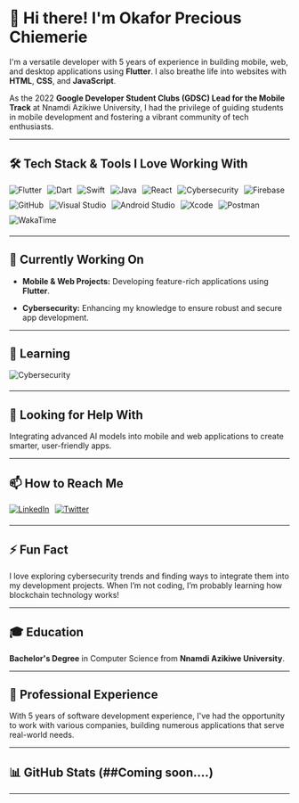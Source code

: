 # 👋 Hi there! I'm **Okafor Precious Chiemerie**

I'm a versatile developer with 5 years of experience in building mobile, web, and desktop applications using **Flutter**. I also breathe life into websites with **HTML**, **CSS**, and **JavaScript**.

As the 2022 **Google Developer Student Clubs (GDSC) Lead for the Mobile Track** at Nnamdi Azikiwe University, I had the privilege of guiding students in mobile development and fostering a vibrant community of tech enthusiasts.

---

## 🛠️ Tech Stack & Tools I Love Working With

<div style="display: flex; flex-wrap: wrap; gap: 10px; margin-bottom: 20px;">
    <img src="https://img.shields.io/badge/flutter-%2302569B.svg?style=for-the-badge&logo=flutter&logoColor=white" alt="Flutter"/> 
    <img src="https://img.shields.io/badge/dart-%230175C2.svg?style=for-the-badge&logo=dart&logoColor=white" alt="Dart"/> 
    <img src="https://img.shields.io/badge/swift-%23FA7343.svg?style=for-the-badge&logo=swift&logoColor=white" alt="Swift"/> 
    <img src="https://img.shields.io/badge/java-%23ED8B00.svg?style=for-the-badge&logo=java&logoColor=white" alt="Java"/> 
    <img src="https://img.shields.io/badge/react-%2320232a.svg?style=for-the-badge&logo=react&logoColor=%2361DAFB" alt="React"/> 
    <img src="https://img.shields.io/badge/cybersecurity-%2343853D.svg?style=for-the-badge&logo=cybersecurity&logoColor=white" alt="Cybersecurity"/> 
    <img src="https://img.shields.io/badge/firebase-%23FFCA28.svg?style=for-the-badge&logo=firebase&logoColor=black" alt="Firebase"/>
    <img src="https://img.shields.io/badge/github-%2312100E.svg?style=for-the-badge&logo=github&logoColor=white" alt="GitHub"/>
    <img src="https://img.shields.io/badge/Visual%20Studio-%235C2D91.svg?style=for-the-badge&logo=visual-studio&logoColor=white" alt="Visual Studio"/>
    <img src="https://img.shields.io/badge/android%20studio-%233DDC84.svg?style=for-the-badge&logo=android%20studio&logoColor=white" alt="Android Studio"/>
    <img src="https://img.shields.io/badge/xcode-%231573FF.svg?style=for-the-badge&logo=xcode&logoColor=white" alt="Xcode"/>
    <img src="https://img.shields.io/badge/postman-%23FF6C37.svg?style=for-the-badge&logo=postman&logoColor=white" alt="Postman"/>
    <img src="https://img.shields.io/badge/wakatime-%23003A42.svg?style=for-the-badge&logo=wakatime&logoColor=white" alt="WakaTime"/>
</div>

---

## 🔭 Currently Working On

- **Mobile & Web Projects:** Developing feature-rich applications using **Flutter**.

- **Cybersecurity:** Enhancing my knowledge to ensure robust and secure app development.

---

## 🌱 Learning

<div style="display: flex; flex-wrap: wrap; gap: 10px; margin-bottom: 20px;"> 
    <img src="https://img.shields.io/badge/cybersecurity-%2343853D.svg?style=for-the-badge&logo=cybersecurity&logoColor=white" alt="Cybersecurity"/>
</div>

---

## 🤔 Looking for Help With

Integrating advanced AI models into mobile and web applications to create smarter, user-friendly apps.

---

## 📫 How to Reach Me

<div style="display: flex; flex-wrap: wrap; gap: 10px; margin-bottom: 20px;">
    <a href="https://www.linkedin.com/in/precious-okafor/">
        <img src="https://img.shields.io/badge/linkedin-%230077B5.svg?style=for-the-badge&logo=linkedin&logoColor=white" alt="LinkedIn"/>
    </a>
    <a href="https://x.com/okafoprecious">
        <img src="https://img.shields.io/badge/twitter-%231DA1F2.svg?style=for-the-badge&logo=Twitter&logoColor=white" alt="Twitter"/>
    </a>
</div>

---

## ⚡ Fun Fact

I love exploring cybersecurity trends and finding ways to integrate them into my development projects. When I’m not coding, I’m probably learning how blockchain technology works!

---

## 🎓 Education

**Bachelor's Degree** in Computer Science from **Nnamdi Azikiwe University**.

---

## 🏢 Professional Experience

With 5 years of software development experience, I've had the opportunity to work with various companies, building numerous applications that serve real-world needs.

---

## 📊 GitHub Stats (##Coming soon....)


---

